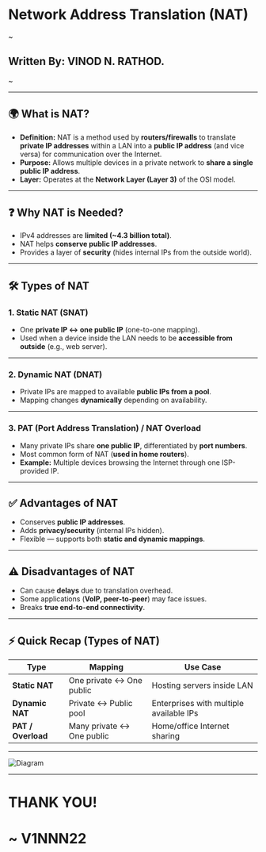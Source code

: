 # Network Address Translation (NAT)  
~
## Written By: VINOD N. RATHOD.  
~

---

## 🌍 What is NAT?  
- **Definition:** NAT is a method used by **routers/firewalls** to translate **private IP addresses** within a LAN into a **public IP address** (and vice versa) for communication over the Internet.  
- **Purpose:** Allows multiple devices in a private network to **share a single public IP address**.  
- **Layer:** Operates at the **Network Layer (Layer 3)** of the OSI model.  

---

## ❓ Why NAT is Needed?  
- IPv4 addresses are **limited (~4.3 billion total)**.  
- NAT helps **conserve public IP addresses**.  
- Provides a layer of **security** (hides internal IPs from the outside world).  

---

## 🛠️ Types of NAT  

### 1. Static NAT (SNAT)  
- One **private IP ↔ one public IP** (one-to-one mapping).  
- Used when a device inside the LAN needs to be **accessible from outside** (e.g., web server).  

---

### 2. Dynamic NAT (DNAT)  
- Private IPs are mapped to available **public IPs from a pool**.  
- Mapping changes **dynamically** depending on availability.  

---

### 3. PAT (Port Address Translation) / NAT Overload  
- Many private IPs share **one public IP**, differentiated by **port numbers**.  
- Most common form of NAT (**used in home routers**).  
- **Example:** Multiple devices browsing the Internet through one ISP-provided IP.  

---

## ✅ Advantages of NAT  
- Conserves **public IP addresses**.  
- Adds **privacy/security** (internal IPs hidden).  
- Flexible — supports both **static and dynamic mappings**.  

---

## ⚠️ Disadvantages of NAT  
- Can cause **delays** due to translation overhead.  
- Some applications (**VoIP, peer-to-peer**) may face issues.  
- Breaks **true end-to-end connectivity**.  

---

## ⚡ Quick Recap (Types of NAT)  

| Type         | Mapping                  | Use Case |
|--------------|--------------------------|----------------------------------|
| **Static NAT**   | One private ↔ One public   | Hosting servers inside LAN |
| **Dynamic NAT**  | Private ↔ Public pool      | Enterprises with multiple available IPs |
| **PAT / Overload** | Many private ↔ One public | Home/office Internet sharing |

---

![Diagram](Assets/nat.png)  

---

# THANK YOU!  
# ~ **V1NNN22**